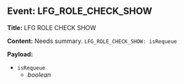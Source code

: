 ## Event: LFG_ROLE_CHECK_SHOW

**Title:** LFG ROLE CHECK SHOW

**Content:**
Needs summary.
`LFG_ROLE_CHECK_SHOW: isRequeue`

**Payload:**
- `isRequeue`
  - *boolean*